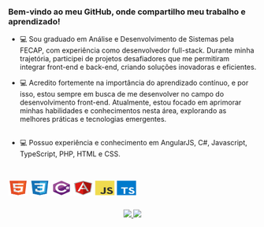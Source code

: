 ### Bem-vindo ao meu GitHub, onde compartilho meu trabalho e aprendizado!

- 💻 Sou graduado em Análise e Desenvolvimento de Sistemas pela FECAP, com experiência como desenvolvedor full-stack. Durante minha trajetória, participei de projetos desafiadores que me permitiram integrar front-end e back-end, criando soluções inovadoras e eficientes.

- 💻 Acredito fortemente na importância do aprendizado contínuo, e por isso, estou sempre em busca de me desenvolver no campo do desenvolvimento front-end. Atualmente, estou focado em aprimorar minhas habilidades e conhecimentos nesta área, explorando as melhores práticas e tecnologias emergentes.
  
##
  
- 💻 Possuo experiência e conhecimento em AngularJS, C#, Javascript, TypeScript, PHP, HTML e CSS.

##

<div style="display: inline_block"><br>
  <img align="center" alt="html" height="30" width="40" src="https://raw.githubusercontent.com/devicons/devicon/master/icons/html5/html5-original.svg">
  <img align="center" alt="css" height="30" width="40" src="https://raw.githubusercontent.com/devicons/devicon/master/icons/css3/css3-original.svg">
  <img align="center" alt="csharp" height="30" width="40" src="https://raw.githubusercontent.com/devicons/devicon/master/icons/csharp/csharp-original.svg">
  <img align="center" alt="angular" height="30" width="40" src="https://raw.githubusercontent.com/devicons/devicon/master/icons/angularjs/angularjs-original.svg">
  <img align="center" alt="angular" height="30" width="40" src="https://raw.githubusercontent.com/devicons/devicon/master/icons/javascript/javascript-original.svg">
  <img align="center" alt="angular" height="30" width="40" src="https://raw.githubusercontent.com/devicons/devicon/master/icons/typescript/typescript-original.svg">
</div>

##

<div align="center">
  <a href="https://github.com/breenoox">
  <img height="180em" src="https://github-readme-stats.vercel.app/api?username=breenoox&show_icons=true&theme=dracula&include_all_commits=true&count_private=true"/>
  <img height="180em" src="https://github-readme-stats.vercel.app/api/top-langs/?username=breenoox&layout=compact&langs_count=7&theme=dracula"/>
</div>
